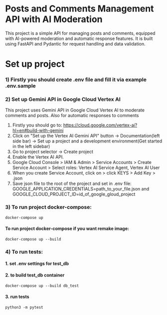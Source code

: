 # Posts and Comments Management API with AI Moderation

This project is a simple API for managing posts and comments,
equipped with AI-powered moderation and automatic response features. 
It is built using FastAPI and Pydantic for request handling 
and data validation.

# Set up project 
### 1) Firstly you should create .env file and fill it via example .env.sample
### 2) Set up Gemini API in Google Cloud Vertex AI
This project uses Gemini API in Google Cloud Vertex AI to moderate comments and posts. 
Also for automatic responses to comments
1) Firstly you should go to: https://cloud.google.com/vertex-ai?hl=en#build-with-gemini
2) Click on "Set up the Vertex AI Gemini API" button -> Documentation(left side bar) -> Set up a project and a development environment(Get started in the left sidebar)
3) Go to project selector -> Create project
4) Enable the Vertex AI API.
5) Google Cloud Console > IAM & Admin > Service Accounts > Create Service Account > Select roles: Vertex AI Service Agent, Vertex AI User
6) When you create Service Account, click on > click KEYS > Add Key > .json
7) Save json file to the root of the project and set in .env file: GOOGLE_APPLICATION_CREDENTIALS=path_to_your_file.json and GOOGLE_CLOUD_PROJECT_ID=id_of_google_gloud_project
### 3) To run project docker-compose:
    docker-compose up
#### To run project docker-compose if you want remake image:
    docker-compose up --build

### 4) To run tests:
#### 1. set .env settings for test_db
#### 2. to build test_db container
    docker-compose up --build db_test
#### 3. run tests
    python3 -m pytest
    

